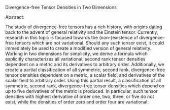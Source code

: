 Divergence-free Tensor Densities in Two Dimensions

Abstract:

The study of divergence-free tensors has a rich history, with origins dating back to
the advent of general relativity and the Einstein tensor. Currently, research in this topic
is focused towards the (non-)existence of divergence-free tensors which are not variational.
Should any such tensor exist, it could immediately be used to create a modified version
of general relativity. Working in two dimensions for simplicity, we derive a formula which
explicitly characterizes all variational, second rank tensor densities dependent on a metric
and its derivatives to arbitrary order. Additionally, we create a partial classification of all
symmetric, second rank, divergence-free tensor densities dependent on a metric, a scalar
field, and derivatives of the scalar field to arbitrary order. Using this partial result, a
classification of all symmetric, second rank, divergence-free tensor densities which depend
on up to five derivatives of the metric is produced. In particular, such tensor densities with
highest derivative of order one, two, three, or five do not exist, while the densities of order
zero and order four are variational.
